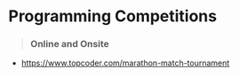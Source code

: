 # Programming Competitions

> ### Online and Onsite
- https://www.topcoder.com/marathon-match-tournament
